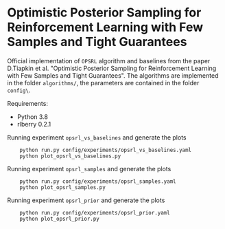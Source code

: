 # Optimistic Posterior Sampling for Reinforcement Learning with Few Samples and Tight Guarantees

Official implementation of `OPSRL` algorithm and baselines from the paper D.Tiapkin et al. "Optimistic Posterior Sampling for Reinforcement Learning with Few Samples and Tight Guarantees". The algorithms are implemented in the folder `algorithms/`, the parameters are contained in the folder `config\`.

Requirements:
* Python 3.8
* rlberry 0.2.1

Running experiment `opsrl_vs_baselines` and generate the plots
```
    python run.py config/experiments/opsrl_vs_baselines.yaml
    python plot_opsrl_vs_baselines.py
```

Running experiment `opsrl_samples` and generate the plots
```
    python run.py config/experiments/opsrl_samples.yaml
    python plot_opsrl_samples.py
```

Running experiment `opsrl_prior` and generate the plots
```
    python run.py config/experiments/opsrl_prior.yaml
    python plot_opsrl_prior.py
```
